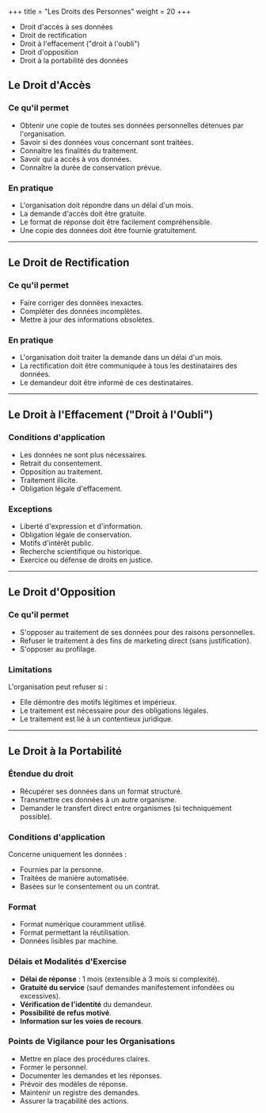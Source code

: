 +++
title = "Les Droits des Personnes"
weight = 20
+++

- Droit d'accès à ses données
- Droit de rectification
- Droit à l'effacement ("droit à l'oubli")
- Droit d'opposition
- Droit à la portabilité des données

## Le Droit d'Accès

### Ce qu'il permet

- Obtenir une copie de toutes ses données personnelles détenues par l'organisation.
- Savoir si des données vous concernant sont traitées.
- Connaître les finalités du traitement.
- Savoir qui a accès à vos données.
- Connaître la durée de conservation prévue.

### En pratique

- L'organisation doit répondre dans un délai d'un mois.
- La demande d'accès doit être gratuite.
- Le format de réponse doit être facilement compréhensible.
- Une copie des données doit être fournie gratuitement.

---

## Le Droit de Rectification

### Ce qu'il permet

- Faire corriger des données inexactes.
- Compléter des données incomplètes.
- Mettre à jour des informations obsolètes.

### En pratique

- L'organisation doit traiter la demande dans un délai d'un mois.
- La rectification doit être communiquée à tous les destinataires des données.
- Le demandeur doit être informé de ces destinataires.

---

## Le Droit à l'Effacement ("Droit à l'Oubli")

### Conditions d'application

- Les données ne sont plus nécessaires.
- Retrait du consentement.
- Opposition au traitement.
- Traitement illicite.
- Obligation légale d'effacement.

### Exceptions

- Liberté d'expression et d'information.
- Obligation légale de conservation.
- Motifs d'intérêt public.
- Recherche scientifique ou historique.
- Exercice ou défense de droits en justice.

---

## Le Droit d'Opposition

### Ce qu'il permet

- S'opposer au traitement de ses données pour des raisons personnelles.
- Refuser le traitement à des fins de marketing direct (sans justification).
- S'opposer au profilage.

### Limitations

L'organisation peut refuser si :

- Elle démontre des motifs légitimes et impérieux.
- Le traitement est nécessaire pour des obligations légales.
- Le traitement est lié à un contentieux juridique.

---

## Le Droit à la Portabilité

### Étendue du droit

- Récupérer ses données dans un format structuré.
- Transmettre ces données à un autre organisme.
- Demander le transfert direct entre organismes (si techniquement possible).

### Conditions d'application

Concerne uniquement les données :

- Fournies par la personne.
- Traitées de manière automatisée.
- Basées sur le consentement ou un contrat.

### Format

- Format numérique couramment utilisé.
- Format permettant la réutilisation.
- Données lisibles par machine.

### Délais et Modalités d'Exercise

- **Délai de réponse** : 1 mois (extensible à 3 mois si complexité).
- **Gratuité du service** (sauf demandes manifestement infondées ou excessives).
- **Vérification de l'identité** du demandeur.
- **Possibilité de refus motivé**.
- **Information sur les voies de recours**.

### Points de Vigilance pour les Organisations

- Mettre en place des procédures claires.
- Former le personnel.
- Documenter les demandes et les réponses.
- Prévoir des modèles de réponse.
- Maintenir un registre des demandes.
- Assurer la traçabilité des actions.
